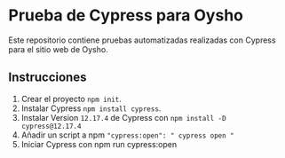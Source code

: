 # Prueba de Cypress para Oysho

Este repositorio contiene pruebas automatizadas realizadas con Cypress para el sitio web de Oysho.

## Instrucciones

1. Crear el proyecto `npm init`.
2. Instalar Cypress `npm install cypress`.
3. Instalar Version `12.17.4` de Cypress con `npm install -D cypress@12.17.4`
4. Añadir un script a npm `"cypress:open": " cypress open "`
5. Iniciar Cypress con npm run cypress:open


